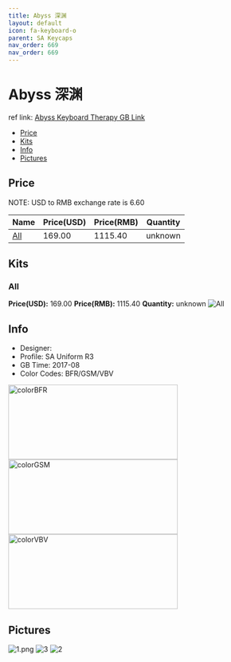 ```yaml
---
title: Abyss 深渊
layout: default
icon: fa-keyboard-o
parent: SA Keycaps
nav_order: 669
nav_order: 669
---
```


# Abyss 深渊


ref link: [Abyss Keyboard Therapy GB Link](https://keyboardtherapy.bigcartel.com/product/asa)

* [Price](#price)
* [Kits](#kits)
* [Info](#info)
* [Pictures](#pictures)


## Price  
NOTE: USD to RMB exchange rate is 6.60

| Name          | Price(USD)    |  Price(RMB) |  Quantity |
| ------------- | ------------- |  ---------- |  -------- |
|[All](#all)|169.00|1115.40|unknown|unknown|


## Kits
### All
**Price(USD):** 169.00    **Price(RMB):** 1115.40    **Quantity:** unknown
<img src="{{ 'assets/images/sa-keycaps/abyss/kits_pics/all.jpg' | relative_url }}" alt="All" class="image featured">


## Info
* Designer: 
* Profile: SA Uniform R3
* GB Time: 2017-08
* Color Codes: BFR/GSM/VBV  
<img src="{{ 'assets/images/sa-keycaps/SP_ColorCodes/abs/SP_Abs_ColorCodes_BFR.png' | relative_url }}" alt="colorBFR" height="150" width="340">
<img src="{{ 'assets/images/sa-keycaps/SP_ColorCodes/abs/SP_Abs_ColorCodes_GSM.png' | relative_url }}" alt="colorGSM" height="150" width="340">
<img src="{{ 'assets/images/sa-keycaps/SP_ColorCodes/abs/SP_Abs_ColorCodes_VBV.png' | relative_url }}" alt="colorVBV" height="150" width="340">


## Pictures
<img src="{{ 'assets/images/sa-keycaps/abyss/rendering_pics/1.png' | relative_url }}" alt="1.png" class="image featured">
<img src="{{ 'assets/images/sa-keycaps/abyss/rendering_pics/3.jpg' | relative_url }}" alt="3" class="image featured">
<img src="{{ 'assets/images/sa-keycaps/abyss/rendering_pics/2.jpg' | relative_url }}" alt="2" class="image featured">
